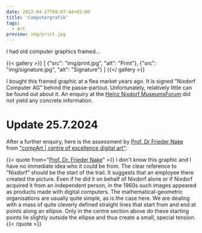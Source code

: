 ```yaml
---
date: 2022-04-27T08:07:44+02:00
title: 'Computergrafik'
tags:
  - Art
preview: img/print.jpg
---
```


I had old computer graphics framed...
<!--more-->

{{< gallery >}}
[
  {"src": "img/print.jpg", "alt": "Print"},
  {"src": "img/signature.jpg", "alt": "Signature"}
]
{{</ gallery >}}

I bought this framed graphic at a flea market years ago. It is signed "Nixdorf Computer AG" behind the passe-partout. Unfortunately, relatively little can be found out about it. An enquiry at the [Heinz Nixdorf MuseumsForum](https://www.hnf.de/home.html) did not yield any concrete information.

# Update 25.7.2024

After a further enquiry, here is the assessment by [Prof. Dr Frieder Nake](https://de.wikipedia.org/wiki/Frieder_Nake) from ["compArt | centre of excellence digital art"](http://dada.compart-bremen.de/):

{{< quote from="[Prof. Dr. Frieder Nake](https://en.wikipedia.org/wiki/Frieder_Nake)" >}}
I don't know this graphic and I have no immediate idea who it could be from. The clear reference to "Nixdorf" should be the start of the trail. It suggests that an employee there created the picture. Even if he did it on behalf of Nixdorf alone or if Nixdorf acquired it from an independent person, in the 1960s such images appeared as products made with digital computers. The mathematical-geometric organisations are usually quite simple, as is the case here. We are dealing with a mass of quite cleverly defined straight lines that start from and end at points along an ellipse. Only in the centre section above do these starting points lie slightly outside the ellipse and thus create a small, special tension.
{{< /quote >}}
